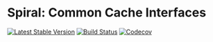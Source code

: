 # Spiral: Common Cache Interfaces

[![Latest Stable Version](https://poser.pugx.org/spiral/cache/version)](https://packagist.org/packages/spiral/cache)
[![Build Status](https://travis-ci.org/spiral/cache.svg?branch=master)](https://travis-ci.org/spiral/cache)
[![Codecov](https://codecov.io/gh/spiral/cache/branch/master/graph/badge.svg)](https://codecov.io/gh/spiral/cache/) 

